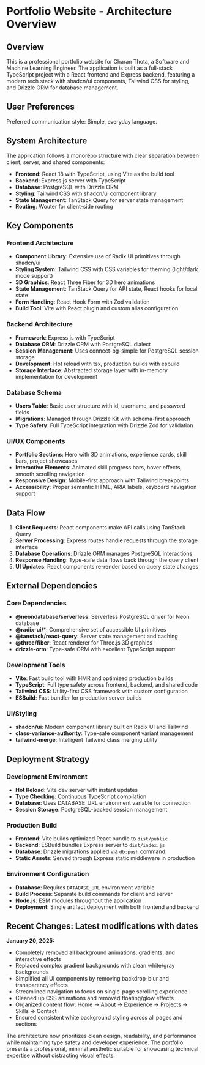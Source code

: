 # Portfolio Website - Architecture Overview

## Overview

This is a professional portfolio website for Charan Thota, a Software and Machine Learning Engineer. The application is built as a full-stack TypeScript project with a React frontend and Express backend, featuring a modern tech stack with shadcn/ui components, Tailwind CSS for styling, and Drizzle ORM for database management.

## User Preferences

Preferred communication style: Simple, everyday language.

## System Architecture

The application follows a monorepo structure with clear separation between client, server, and shared components:

- **Frontend**: React 18 with TypeScript, using Vite as the build tool
- **Backend**: Express.js server with TypeScript
- **Database**: PostgreSQL with Drizzle ORM
- **Styling**: Tailwind CSS with shadcn/ui component library
- **State Management**: TanStack Query for server state management
- **Routing**: Wouter for client-side routing

## Key Components

### Frontend Architecture
- **Component Library**: Extensive use of Radix UI primitives through shadcn/ui
- **Styling System**: Tailwind CSS with CSS variables for theming (light/dark mode support)
- **3D Graphics**: React Three Fiber for 3D hero animations
- **State Management**: TanStack Query for API state, React hooks for local state
- **Form Handling**: React Hook Form with Zod validation
- **Build Tool**: Vite with React plugin and custom alias configuration

### Backend Architecture
- **Framework**: Express.js with TypeScript
- **Database ORM**: Drizzle ORM with PostgreSQL dialect
- **Session Management**: Uses connect-pg-simple for PostgreSQL session storage
- **Development**: Hot reload with tsx, production builds with esbuild
- **Storage Interface**: Abstracted storage layer with in-memory implementation for development

### Database Schema
- **Users Table**: Basic user structure with id, username, and password fields
- **Migrations**: Managed through Drizzle Kit with schema-first approach
- **Type Safety**: Full TypeScript integration with Drizzle Zod for validation

### UI/UX Components
- **Portfolio Sections**: Hero with 3D animations, experience cards, skill bars, project showcases
- **Interactive Elements**: Animated skill progress bars, hover effects, smooth scrolling navigation
- **Responsive Design**: Mobile-first approach with Tailwind breakpoints
- **Accessibility**: Proper semantic HTML, ARIA labels, keyboard navigation support

## Data Flow

1. **Client Requests**: React components make API calls using TanStack Query
2. **Server Processing**: Express routes handle requests through the storage interface
3. **Database Operations**: Drizzle ORM manages PostgreSQL interactions
4. **Response Handling**: Type-safe data flows back through the query client
5. **UI Updates**: React components re-render based on query state changes

## External Dependencies

### Core Dependencies
- **@neondatabase/serverless**: Serverless PostgreSQL driver for Neon database
- **@radix-ui/***: Comprehensive set of accessible UI primitives
- **@tanstack/react-query**: Server state management and caching
- **@three/fiber**: React renderer for Three.js 3D graphics
- **drizzle-orm**: Type-safe ORM with excellent TypeScript support

### Development Tools
- **Vite**: Fast build tool with HMR and optimized production builds
- **TypeScript**: Full type safety across frontend, backend, and shared code
- **Tailwind CSS**: Utility-first CSS framework with custom configuration
- **ESBuild**: Fast bundler for production server builds

### UI/Styling
- **shadcn/ui**: Modern component library built on Radix UI and Tailwind
- **class-variance-authority**: Type-safe component variant management
- **tailwind-merge**: Intelligent Tailwind class merging utility

## Deployment Strategy

### Development Environment
- **Hot Reload**: Vite dev server with instant updates
- **Type Checking**: Continuous TypeScript compilation
- **Database**: Uses DATABASE_URL environment variable for connection
- **Session Storage**: PostgreSQL-backed session management

### Production Build
- **Frontend**: Vite builds optimized React bundle to `dist/public`
- **Backend**: ESBuild bundles Express server to `dist/index.js`
- **Database**: Drizzle migrations applied via `db:push` command
- **Static Assets**: Served through Express static middleware in production

### Environment Configuration
- **Database**: Requires `DATABASE_URL` environment variable
- **Build Process**: Separate build commands for client and server
- **Node.js**: ESM modules throughout the application
- **Deployment**: Single artifact deployment with both frontend and backend

## Recent Changes: Latest modifications with dates

**January 20, 2025:**
- Completely removed all background animations, gradients, and interactive effects
- Replaced complex gradient backgrounds with clean white/gray backgrounds  
- Simplified all UI components by removing backdrop-blur and transparency effects
- Streamlined navigation to focus on single-page scrolling experience
- Cleaned up CSS animations and removed floating/glow effects
- Organized content flow: Home → About → Experience → Projects → Skills → Contact
- Ensured consistent white background styling across all pages and sections

The architecture now prioritizes clean design, readability, and performance while maintaining type safety and developer experience. The portfolio presents a professional, minimal aesthetic suitable for showcasing technical expertise without distracting visual effects.